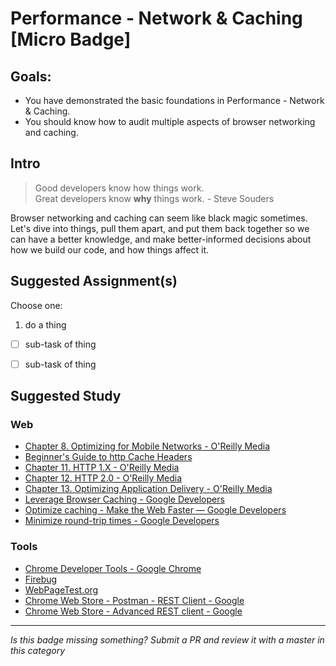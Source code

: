 Performance - Network & Caching [Micro Badge]
=============================================


Goals:
------

- You have demonstrated the basic foundations in Performance - Network & Caching.
- You should know how to audit multiple aspects of browser networking and caching.


Intro
-----

> Good developers know how things work.  
> Great developers know **why** things work. - Steve Souders

Browser networking and caching can seem like black magic sometimes. Let's dive into things, pull them apart, and put them back together so we can have a better knowledge, and make better-informed decisions about how we build our code, and how things affect it.


Suggested Assignment(s)
--------------------

Choose one:

1) do a thing
  - [ ] sub-task of thing
  - [ ] sub-task of thing



Suggested Study
---------------

### Web
- [Chapter 8. Optimizing for Mobile Networks - O&#39;Reilly Media](http://chimera.labs.oreilly.com/books/1230000000545/ch08.html)
- [Beginner's Guide to http Cache Headers](http://www.mobify.com/blog/beginners-guide-to-http-cache-headers/)
- [Chapter 11. HTTP 1.X - O&#39;Reilly Media](http://chimera.labs.oreilly.com/books/1230000000545/ch11.html)
- [Chapter 12. HTTP 2.0 - O&#39;Reilly Media](http://chimera.labs.oreilly.com/books/1230000000545/ch12.html)
- [Chapter 13. Optimizing Application Delivery - O&#39;Reilly Media](http://chimera.labs.oreilly.com/books/1230000000545/ch13.html)
- [Leverage Browser Caching - Google Developers](https://developers.google.com/speed/docs/insights/LeverageBrowserCaching)
- [Optimize caching - Make the Web Faster — Google Developers](https://developers.google.com/speed/docs/best-practices/caching)
- [Minimize round-trip times - Google Developers](https://developers.google.com/speed/docs/best-practices/rtt)


### Tools
- [Chrome Developer Tools - Google Chrome](https://developer.chrome.com/devtools/)
- [Firebug](http://getfirebug.com/)
- [WebPageTest.org](http://webpagetest.org)
- [Chrome Web Store - Postman - REST Client - Google](https://chrome.google.com/webstore/detail/postman-rest-client/fdmmgilgnpjigdojojpjoooidkmcomcm)
- [Chrome Web Store - Advanced REST client - Google](https://chrome.google.com/webstore/detail/advanced-rest-client/hgmloofddffdnphfgcellkdfbfbjeloo)

-----

  *Is this badge missing something? Submit a PR and review it with a master in this category*
